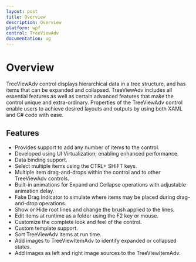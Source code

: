 ```yaml
---
layout: post
title: Overview
description: Overview
platform: wpf
control: TreeViewAdv
documentation: ug
---
```

# Overview

TreeViewAdv control displays hierarchical data in a tree structure, and has items that can be expanded and collapsed. TreeViewAdv includes all essential features as well as certain advanced features that make the control unique and extra-ordinary. Properties of the TreeViewAdv control enable users to achieve desired layouts and outputs by using both XAML and C# code with ease.

## Features

* Provides support to add any number of items to the control.
* Developed using UI Virtualization; enabling enhanced performance.
* Data binding support.
* Select multiple items using the CTRL+ SHIFT keys.
* Multiple item drag-and-drops within the control and to other TreeViewAdv controls.
* Built-in animations for Expand and Collapse operations with adjustable animation delay.
* Fake Drag Indicator to simulate where items may be placed during drag-and-drop operations.
* Show or Hide root lines and change the brush applied to the lines.
* Edit items at runtime as a folder using the F2 key or mouse.
* Customize the complete look and feel of the control.
* Custom template support.
* Sort TreeViewAdv items at run time.
* Add images to TreeViewItemAdv to identify expanded or collapsed states.
* Add images as left and right image sources to the TreeViewItemAdv.


